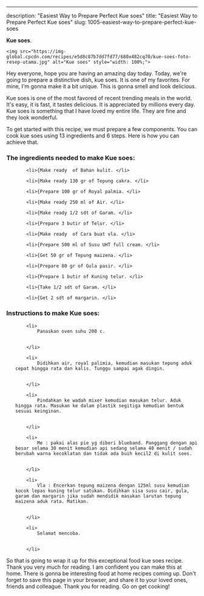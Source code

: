 ---
description: "Easiest Way to Prepare Perfect Kue soes"
title: "Easiest Way to Prepare Perfect Kue soes"
slug: 1005-easiest-way-to-prepare-perfect-kue-soes

<p>
	<strong>Kue soes</strong>. 
	
</p>
<p>
	
	<img src="https://img-global.cpcdn.com/recipes/e5d8c87b7dd7fd77/680x482cq70/kue-soes-foto-resep-utama.jpg" alt="Kue soes" style="width: 100%;">
	
	
</p>
<p>
	Hey everyone, hope you are having an amazing day today. Today, we're going to prepare a distinctive dish, kue soes. It is one of my favorites. For mine, I'm gonna make it a bit unique. This is gonna smell and look delicious.
</p>
	
<p>
	Kue soes is one of the most favored of recent trending meals in the world. It's easy, it is fast, it tastes delicious. It is appreciated by millions every day. Kue soes is something that I have loved my entire life. They are fine and they look wonderful.
</p>
<p>
	
</p>

<p>
To get started with this recipe, we must prepare a few components. You can cook kue soes using 13 ingredients and 6 steps. Here is how you can achieve that.
</p>

<h3>The ingredients needed to make Kue soes:</h3>

<ol>
	
		<li>{Make ready  of Bahan kulit. </li>
	
		<li>{Make ready 130 gr of Tepung cakra. </li>
	
		<li>{Prepare 100 gr of Royal palmia. </li>
	
		<li>{Make ready 250 ml of Air. </li>
	
		<li>{Make ready 1/2 sdt of Garam. </li>
	
		<li>{Prepare 3 butir of Telur. </li>
	
		<li>{Make ready  of Cara buat vla. </li>
	
		<li>{Prepare 500 ml of Susu UHT full cream. </li>
	
		<li>{Get 50 gr of Tepung maizena. </li>
	
		<li>{Prepare 80 gr of Gula pasir. </li>
	
		<li>{Prepare 1 butir of Kuning telur. </li>
	
		<li>{Take 1/2 sdt of Garam. </li>
	
		<li>{Get 2 sdt of margarin. </li>
	
</ol>
<p>
	
</p>

<h3>Instructions to make Kue soes:</h3>

<ol>
	
		<li>
			Panaskan oven suhu 200 c.
			
			
		</li>
	
		<li>
			Didihkan air, royal palimia, kemudian masukan tepung aduk cepat hingga rata dan kalis. Tunggu sampai agak dingin.
			
			
		</li>
	
		<li>
			Pindahkan ke wadah mixer kemudian masukan telur. Aduk hingga rata. Masukan ke dalam plastik segitiga kemudian bentuk sesuai keinginan.
			
			
		</li>
	
		<li>
			Me : pakai alas pie yg diberi blueband. Panggang dengan api besar selama 30 menit kemudian api sedang selama 40 menit / sudah berubah warna kecoklatan dan tidak ada buih kecil2 di kulit soes.
			
			
		</li>
	
		<li>
			Vla : Encerkan tepung maizena dengan 125ml susu kemudian kocok lepas kuning telur satukan. Didihkan sisa susu cair, gula, garam dan margarin jika sudah mendidik masukan larutan tepung maizena aduk rata. Matikan.
			
			
		</li>
	
		<li>
			Selamat mencoba.
			
			
		</li>
	
</ol>

<p>
	
</p>

<p>
	So that is going to wrap it up for this exceptional food kue soes recipe. Thank you very much for reading. I am confident you can make this at home. There is gonna be interesting food at home recipes coming up. Don't forget to save this page in your browser, and share it to your loved ones, friends and colleague. Thank you for reading. Go on get cooking!
</p>
